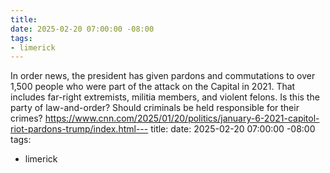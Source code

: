 ```yaml
---
title: 
date: 2025-02-20 07:00:00 -08:00
tags:
- limerick
---
```


In order news, the president has given pardons and commutations to over 1,500 people who were part of the attack on the Capital in 2021. That includes far-right extremists, militia members, and violent felons. Is this the party of law-and-order? Should criminals be held responsible for their crimes? https://www.cnn.com/2025/01/20/politics/january-6-2021-capitol-riot-pardons-trump/index.html---
title: 
date: 2025-02-20 07:00:00 -08:00
tags:
- limerick
